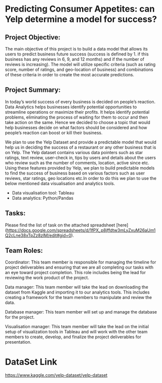 # Predicting Consumer Appetites: can Yelp determine a model for success? 

## Project Objective:
The main objective of this project is to build a data model that allows its users to predict business future success (success is defined by 1. if this business has any reviews in 6, 9, and 12 months) and if the number of reviews is increasing). The model will utilize specific criteria (such as rating score, number of ratings, and geo-location of business) and combinations of these criteria in order to create the most accurate predictions.

## Project Summary: 
In today’s world success of every business is decided on people’s reaction. 
Data Analytics helps businesses identify potential opportunities to streamline operations or maximize their profits. It helps identify potential problems, eliminating the process of waiting for them to occur and then take action on the same. Hence we decided to choose a topic that would help businesses decide on what factors should be considered and how people’s reaction can boost or kill their business.  

We plan to use the Yelp Dataset and provide a predictable model that would help us in deciding the success of a restaurant or any other business that is on Yelp.
The Yelp dataset contains various data pointers such as star ratings, text review, user-check in, tips by users and details about the users who review such as the number of comments, location, active since etc. Using these features provided by Yelp, we plan to build predictable models to find the success of business based on various factors such as user reviews, star ratings, geo locations etc.In order to do this we plan to use the below mentioned data visualisation and analytics tools.

 - Data visualisation tool: Tableau
 - Data analytics: Python/Pandas

## Tasks: 

Please find the list of task on the attached spreadsheet [here] (https://docs.google.com/spreadsheets/d/1fPX_p8jffdtw3mLyZxuM26aUm1Q2cLne38xTpZz8zlM/edit#gid=0).

## Team Roles:

Coordinator: This team member is responsible for managing the timeline for project deliverables and ensuring that we are all completing our tasks with an eye toward project completion. This role includes being the lead for reviewing the work product of the project.
 
Data manager: This team member will take the lead on downloading the dataset from Kaggle and importing it to our analytics tools. This includes creating a framework for the team members to manipulate and review the data. 

Database manager: This team member will set up and manage the database for the project.

Visualisation manager: This team member will take the lead on the initial setup of visualization tools in Tableau and will work with the other team members to create, develop, and finalize the project deliverables for presentation.

# DataSet Link
https://www.kaggle.com/yelp-dataset/yelp-dataset
